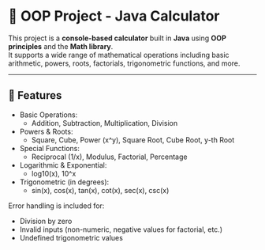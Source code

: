 # 📘 OOP Project - Java Calculator

This project is a **console-based calculator** built in **Java** using **OOP principles** and the **Math library**.  
It supports a wide range of mathematical operations including basic arithmetic, powers, roots, factorials, trigonometric functions, and more.

---

## 🚀 Features

- Basic Operations:
  - Addition, Subtraction, Multiplication, Division  
- Powers & Roots:
  - Square, Cube, Power (x^y), Square Root, Cube Root, y-th Root  
- Special Functions:
  - Reciprocal (1/x), Modulus, Factorial, Percentage  
- Logarithmic & Exponential:
  - log10(x), 10^x  
- Trigonometric (in degrees):
  - sin(x), cos(x), tan(x), cot(x), sec(x), csc(x)  

Error handling is included for:
- Division by zero  
- Invalid inputs (non-numeric, negative values for factorial, etc.)  
- Undefined trigonometric values  

